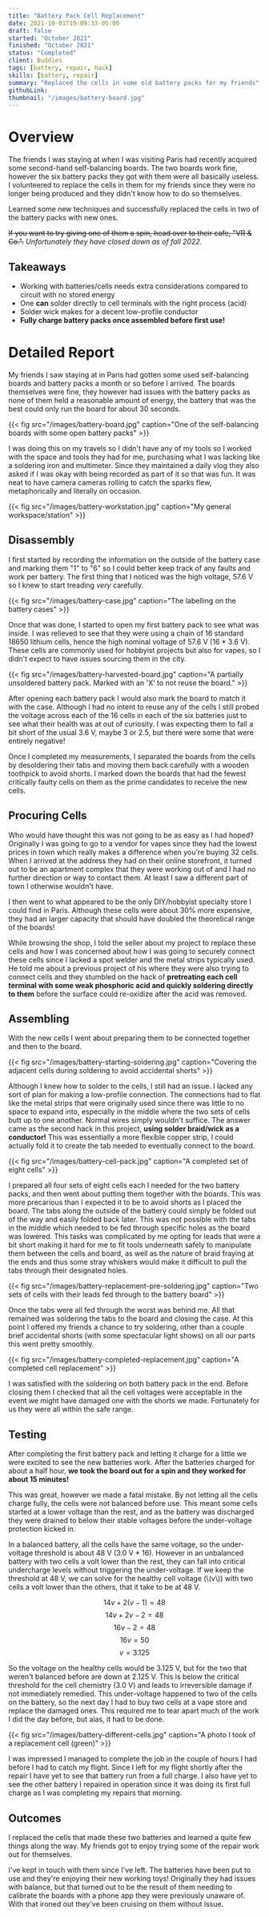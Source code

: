 ```yaml
---
title: "Battery Pack Cell Replacement"
date: 2021-10-01T19:09:33-05:00
draft: false
started: "October 2021"
finished: "October 2021"
status: "Completed"
client: Buddies
tags: [battery, repair, hack]
skills: [battery, repair]
summary: "Replaced the cells in some old battery packs for my friends"
githubLink:
thumbnail: "/images/battery-board.jpg"
---
```


# Overview

The friends I was staying at when I was visiting Paris had recently acquired some second-hand self-balancing boards. The two boards work fine, however the six battery packs they got with them were all basically useless. I volunteered to replace the cells in them for my friends since they were no longer being produced and they didn't know how to do so themselves.

Learned some new techniques and successfully replaced the cells in two of the battery packs with new ones.

~~If you want to try giving one of them a spin, head over to their cafe, "VR & Co.".~~ *Unfortunately they have closed down as of fall 2022.*

## Takeaways

- Working with batteries/cells needs extra considerations compared to circuit with no stored energy
- One **can** solder directly to cell terminals with the right process (acid)
- Solder wick makes for a decent low-profile conductor
- **Fully charge battery packs once assembled before first use!**

# Detailed Report

My friends I saw staying at in Paris had gotten some used self-balancing boards and battery packs a month or so before I arrived. The boards themselves were fine, they however had issues with the battery packs as none of them held a reasonable amount of energy, the battery that was the best could only run the board for about 30 seconds.

{{< fig src="/images/battery-board.jpg" caption="One of the self-balancing boards with some open battery packs" >}}

I was doing this on my travels so I didn't have any of my tools so I worked with the space and tools they had for me, purchasing what I was lacking like a soldering iron and multimeter. Since they maintained a daily vlog they also asked if I was okay with being recorded as part of it so that was fun. It was neat to have camera cameras rolling to catch the sparks flew, metaphorically and literally on occasion.

{{< fig src="/images/battery-workstation.jpg" caption="My general workspace/station" >}}

## Disassembly

I first started by recording the information on the outside of the battery case and marking them "1" to "6" so I could better keep track of any faults and work per battery. The first thing that I noticed was the high voltage, 57.6&nbsp;V so I knew to start treading *very* carefully.

{{< fig src="/images/battery-case.jpg" caption="The labelling on the battery cases" >}}

Once that was done, I started to open my first battery pack to see what was inside. I was relieved to see that they were using a chain of 16 standard 18650 lithium cells, hence the high nominal voltage of 57.6&nbsp;V (16 * 3.6&nbsp;V). These cells are commonly used for hobbyist projects but also for vapes, so I didn't expect to have issues sourcing them in the city.

{{< fig src="/images/battery-harvested-board.jpg" caption="A partially unsoldered battery pack. Marked with an 'X' to not reuse the board." >}}

After opening each battery pack I would also mark the board to match it with the case. Although I had no intent to reuse any of the cells I still probed the voltage across each of the 16 cells in each of the six batteries just to see what their health was at out of curiosity. I was expecting them to fall a bit short of the usual 3.6&nbsp;V, maybe 3 or 2.5, but there were some that were entirely negative!

Once I completed my measurements, I separated the boards from the cells by desoldering their tabs and moving them back carefully with a wooden toothpick to avoid shorts. I marked down the boards that had the fewest critically faulty cells on them as the prime candidates to receive the new cells.

## Procuring Cells

Who would have thought this was not going to be as easy as I had hoped? Originally I was going to go to a vendor for vapes since they had the lowest prices in town which really makes a difference when you're buying 32 cells. When I arrived at the address they had on their online storefront, it turned out to be an apartment complex that they were working out of and I had no further direction or way to contact them. At least I saw a different part of town I otherwise wouldn't have.

I then went to what appeared to be the only DIY/hobbyist specialty store I could find in Paris. Although these cells were about 30% more expensive, they had an larger capacity that should have doubled the theoretical range of the boards! 

While browsing the shop, I told the seller about my project to replace these cells and how I was concerned about how I was going to securely connect these cells since I lacked a spot welder and the metal strips typically used. He told me about a previous project of his where they were also trying to connect cells and they stumbled on the hack of **pretreating each cell terminal with some weak phosphoric acid and quickly soldering directly to them** before the surface could re-oxidize after the acid was removed.

## Assembling

With the new cells I went about preparing them to be connected together and then to the board. 

{{< fig src="/images/battery-starting-soldering.jpg" caption="Covering the adjacent cells during soldering to avoid accidental shorts" >}}

Although I knew how to solder to the cells, I still had an issue. I lacked any sort of plan for making a low-profile connection. The connections had to flat like the metal strips that were originally used since there was little to no space to expand into, especially in the middle where the two sets of cells butt up to one another. Normal wires simply wouldn't suffice. The answer came as the second hack in this project, **using solder braid/wick as a conductor!** This was essentially a more flexible copper strip, I could actually fold it to create the tab needed to eventually connect to the board.

{{< fig src="/images/battery-cell-pack.jpg" caption="A completed set of eight cells" >}}

I prepared all four sets of eight cells each I needed for the two battery packs, and then went about putting them together with the boards. This was more precarious than I expected it to be to avoid shorts as I placed the board. The tabs along the outside of the battery could simply be folded out of the way and easily folded back later. This was not possible with the tabs in the middle which needed to be fed through specific holes as the board was lowered. This tasks was complicated by me opting for leads that were a bit short making it hard for me to fit tools underneath safely to manipulate them between the cells and board, as well as the nature of braid fraying at the ends and thus some stray whiskers would make it difficult to pull the tabs through their designated holes.

{{< fig src="/images/battery-replacement-pre-soldering.jpg" caption="Two sets of cells with their leads fed through to the battery board" >}}

Once the tabs were all fed through the worst was behind me. All that remained was soldering the tabs to the board and closing the case. At this point I offered my friends a chance to try soldering, other than a couple brief accidental shorts (with some spectacular light shows) on all our parts this went pretty smoothly.

{{< fig src="/images/battery-completed-replacement.jpg" caption="A completed cell replacement" >}}

I was satisfied with the soldering on both battery pack in the end. Before closing them I checked that all the cell voltages were acceptable in the event we might have damaged one with the shorts we made. Fortunately for us they were all within the safe range.

## Testing

After completing the first battery pack and letting it charge for a little we were excited to see the new batteries work. After the batteries charged for about a half hour, **we took the board out for a spin and they worked for about 15 minutes!**

This was great, however we made a fatal mistake. By not letting all the cells charge fully, the cells were not balanced before use. This meant some cells started at a lower voltage than the rest, and as the battery was discharged they were drained to below their stable voltages before the under-voltage protection kicked in.

In a balanced battery, all the cells have the same voltage, so the under-voltage threshold is about 48&nbsp;V (3.0&nbsp;V * 16). However in an unbalanced battery with two cells a volt lower than the rest, they can fall into critical undercharge levels without triggering the under-voltage. If we keep the threshold at 48&nbsp;V, we can solve for the healthy cell voltage (\\(v\\)) with two cells a volt lower than the others, that it take to be at 48&nbsp;V.

$$ 14v + 2(v - 1) = 48 $$
$$ 14v + 2v - 2 = 48 $$
$$ 16v - 2 = 48 $$
$$ 16v = 50 $$
$$ v = 3.125 $$

So the voltage on the healthy cells would be 3.125&nbsp;V, but for the two that weren't balanced before are down at 2.125&nbsp;V. This is below the critical threshold for the cell chemistry (3.0&nbsp;V) and leads to irreversible damage if not immediately remedied. This under-voltage happened to two of the cells on the battery, so the next day I had to buy two cells at a vape store and replace the damaged ones. This required me to tear apart much of the work I did the day before, but alas, it had to be done.

{{< fig src="/images/battery-different-cells.jpg" caption="A photo I took of a replacement cell (green)" >}}

I was impressed I managed to complete the job in the couple of hours I had before I had to catch my flight. Since I left for my flight shortly after the repair I have yet to see that battery run from a full charge. I also have yet to see the other battery I repaired in operation since it was doing its first full charge as I was completing my repairs that morning.

## Outcomes

I replaced the cells that made these two batteries and learned a quite few things along the way. My friends got to enjoy trying some of the repair work out for themselves.

I've kept in touch with them since I've left. The batteries have been put to use and they're enjoying their new working toys! Originally they had issues with balance, but that turned out to be the result of them needing to calibrate the boards with a phone app they were previously unaware of. With that ironed out they've been cruising on them without issue.



